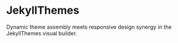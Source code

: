 # JekyllThemes
Dynamic theme assembly meets responsive design synergy in the JekyllThemes visual builder.
